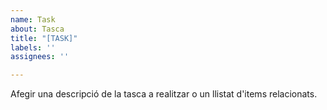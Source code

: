 ```yaml
---
name: Task
about: Tasca
title: "[TASK]"
labels: ''
assignees: ''

---
```


Afegir una descripció de la tasca a realitzar o un llistat d'items relacionats.
